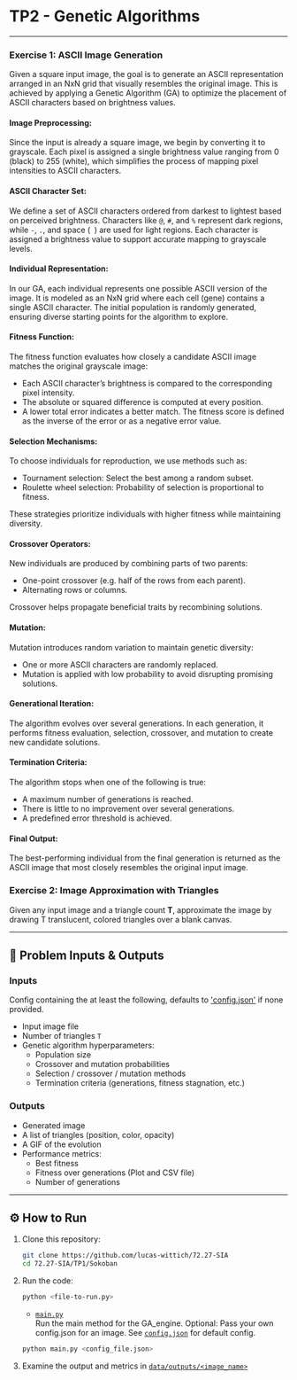 # TP2 - Genetic Algorithms
---

### Exercise 1: ASCII Image Generation

Given a square input image, the goal is to generate an ASCII representation arranged in an NxN grid that visually resembles the original image. This is achieved by applying a Genetic Algorithm (GA) to optimize the placement of ASCII characters based on brightness values.

#### Image Preprocessing:
Since the input is already a square image, we begin by converting it to grayscale. Each pixel is assigned a single brightness value ranging from 0 (black) to 255 (white), which simplifies the process of mapping pixel intensities to ASCII characters.

#### ASCII Character Set:
We define a set of ASCII characters ordered from darkest to lightest based on perceived brightness. Characters like `@`, `#`, and `%` represent dark regions, while `-`, `.`, and space (` `) are used for light regions. Each character is assigned a brightness value to support accurate mapping to grayscale levels.

#### Individual Representation:
In our GA, each individual represents one possible ASCII version of the image. It is modeled as an NxN grid where each cell (gene) contains a single ASCII character. The initial population is randomly generated, ensuring diverse starting points for the algorithm to explore.

#### Fitness Function:
The fitness function evaluates how closely a candidate ASCII image matches the original grayscale image:
- Each ASCII character’s brightness is compared to the corresponding pixel intensity.
- The absolute or squared difference is computed at every position.
- A lower total error indicates a better match. The fitness score is defined as the inverse of the error or as a negative error value.

#### Selection Mechanisms:
To choose individuals for reproduction, we use methods such as:
- Tournament selection: Select the best among a random subset.
- Roulette wheel selection: Probability of selection is proportional to fitness.

These strategies prioritize individuals with higher fitness while maintaining diversity.

#### Crossover Operators:
New individuals are produced by combining parts of two parents:
- One-point crossover (e.g. half of the rows from each parent).
- Alternating rows or columns.

Crossover helps propagate beneficial traits by recombining solutions.

#### Mutation:
Mutation introduces random variation to maintain genetic diversity:
- One or more ASCII characters are randomly replaced.
- Mutation is applied with low probability to avoid disrupting promising solutions.

#### Generational Iteration:
The algorithm evolves over several generations. In each generation, it performs fitness evaluation, selection, crossover, and mutation to create new candidate solutions.

#### Termination Criteria:
The algorithm stops when one of the following is true:
- A maximum number of generations is reached.
- There is little to no improvement over several generations.
- A predefined error threshold is achieved.

#### Final Output:
The best-performing individual from the final generation is returned as the ASCII image that most closely resembles the original input image.


### Exercise 2: Image Approximation with Triangles
Given any input image and a triangle count **T**, approximate the image by drawing T translucent, colored triangles over a blank canvas.

---

## 🧠 Problem Inputs & Outputs

### Inputs
Config containing the at least the following, defaults to ['config.json'](configs/config.json) if none provided.
- Input image file
- Number of triangles `T`
- Genetic algorithm hyperparameters:
  - Population size
  - Crossover and mutation probabilities
  - Selection / crossover / mutation methods
  - Termination criteria (generations, fitness stagnation, etc.)

### Outputs
- Generated image
- A list of triangles (position, color, opacity)
- A GIF of the evolution
- Performance metrics:
  - Best fitness
  - Fitness over generations (Plot and CSV file)
  - Number of generations

---

## ⚙️ How to Run


1. Clone this repository:
   ```sh
   git clone https://github.com/lucas-wittich/72.27-SIA
   cd 72.27-SIA/TP1/Sokoban
   ```

2. Run the code:

   ```sh
   python <file-to-run.py>
   ```

   - [`main.py`](src/main.py)  
   Run the main method for the GA_engine.
   Optional: Pass your own config.json for an image. See [`config.json`](configs/config.json) for default config.
   ```sh
   python main.py <config_file.json> 
   ```

3. Examine the output and metrics in [`data/outputs/<image_name>`](data/outputs)